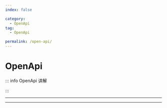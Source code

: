 ```yaml
---
index: false

category:
  - OpenApi
tag:
  - OpenApi

permalink: /open-api/
---
```


# OpenApi

::: info OpenApi 讲解

:::

---

<Catalog base='/open-api/' />

---
